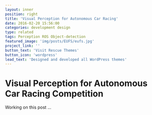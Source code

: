```yaml
---
layout: inner
position: right
title: 'Visual Perception for Autonomous Car Racing'
date: 2016-02-20 15:56:00
categories: development design
type: related
tags: Perception ROS Object-detection
featured_image: 'img/posts/EUFS/eufs.jpg'
project_link: ''
button_text: 'Visit Rescue Themes'
button_icon: 'wordpress'
lead_text: 'Designed and developed all WordPress themes'
---
```


# Visual Perception for Autonomous Car Racing Competition

Working on this post ...

